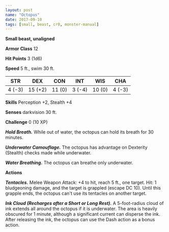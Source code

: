 ```yaml
---
layout: post
name: "Octopus"
date: 2017-09-10
tags: [small, beast, cr0, monster-manual]
---
```


**Small beast, unaligned**

**Armor Class** 12

**Hit Points** 3 (1d6)

**Speed** 5 ft., swim 30 ft.

|   STR   |   DEX   |   CON   |   INT   |   WIS   |   CHA   |
|:-----:|:-----:|:-----:|:-----:|:-----:|:-----:|
| 4 (-3) | 15 (+2) | 11 (0) | 3 (-4) | 10 (0) | 4 (-3) |

**Skills** Perception +2, Stealth +4

**Senses** darkvision 30 ft.

**Challenge** 0 (10 XP)

***Hold Breath.*** While out of water, the octopus can hold its breath for 30 minutes.

***Underwater Camouflage.*** The octopus has advantage on Dexterity (Stealth) checks made while underwater.

***Water Breathing.*** The octopus can breathe only underwater.

**Actions**

***Tentacles.*** Melee Weapon Attack: +4 to hit, reach 5 ft., one target. Hit: 1 bludgeoning damage, and the target is grappled (escape DC 10). Until this grapple ends, the octopus can't use its tentacles on another target.

***Ink Cloud (Recharges after a Short or Long Rest).*** A 5-foot-radius cloud of ink extends all around the octopus if it is underwater. The area is heavily obscured for 1 minute, although a significant current can disperse the ink. After releasing the ink, the octopus can use the Dash action as a bonus action.

